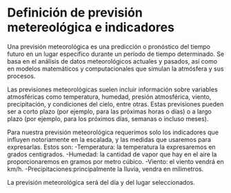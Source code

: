# Definición de previsión metereológica e indicadores
Una previsión meteorológica es una predicción o pronóstico del tiempo futuro en un lugar específico durante un
período de tiempo determinado. Se basa en el análisis de datos meteorológicos actuales y pasados, así como en 
modelos matemáticos y computacionales que simulan la atmósfera y sus procesos.

Las previsiones meteorológicas suelen incluir información sobre variables atmosféricas como temperatura,
humedad, presión atmosférica, viento, precipitación, y condiciones del cielo, entre otras. Estas previsiones 
pueden ser a corto plazo (por ejemplo, para las próximas horas o días) o a largo plazo (por ejemplo, para los 
próximos días, semanas o incluso meses).

Para nuestra previsión meteorológica requerimos solo los indicadores que influyen notoriamente en la escalada,
y las medidas que usaremos para expresarlas. Estos son:
	-Temperatura: la temperatura la expresaremos en grados centigrados.
	-Humedad: la cantidad de vapor que hay en el aire la proporcionaremos en gramos por metro cúbico.
	-Viento: el viento vendrá en km/h.
	-Precipitaciones:principalmente la lluvia, vendra en milimetros.

La previsión meteorológica será del día y del lugar seleccionados.
